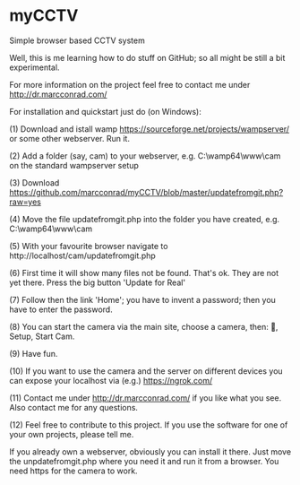 # myCCTV
Simple browser based CCTV system

Well, this is me learning how to do stuff on GitHub; so all might be still a bit experimental. 

For more information on the project feel free to contact me under http://dr.marcconrad.com/ 

For installation and quickstart just do (on Windows): 

(1) Download and istall wamp https://sourceforge.net/projects/wampserver/ or some other webserver. Run it.

(2) Add a folder (say, cam) to your webserver, e.g. C:\wamp64\www\cam on the standard wampserver setup

(3) Download https://github.com/marcconrad/myCCTV/blob/master/updatefromgit.php?raw=yes

(4) Move the file updatefromgit.php into the folder you have created, e.g.  C:\wamp64\www\cam

(5) With your favourite browser navigate to http://localhost/cam/updatefromgit.php

(6) First time it will show many files not be found. That's ok. They are not yet there. Press the big button 'Update for Real'

(7) Follow then the link 'Home'; you have to invent a password; then you have to enter the password. 

(8) You can start the camera via the main site, choose a camera, then: 🔨, Setup, Start Cam. 

(9) Have fun. 

(10) If you want to use the camera and the server on different devices you can expose your localhost via (e.g.) https://ngrok.com/

(11) Contact me under http://dr.marcconrad.com/ if you like what you see. Also contact me for any questions.

(12) Feel free to contribute to this project. If you use the software for one of your own projects, please tell me. 

If you already own a webserver, obviously you can install it there. Just move the unpdatefromgit.php where you need it and run it from a browser. You need https for the camera to work. 


